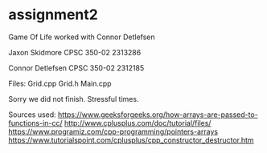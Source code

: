 # assignment2
Game Of Life worked with Connor Detlefsen

Jaxon Skidmore
CPSC 350-02
2313286

Connor Detlefsen
CPSC 350-02
2312185

Files:
Grid.cpp
Grid.h
Main.cpp

Sorry we did not finish. Stressful times.

Sources used:
https://www.geeksforgeeks.org/how-arrays-are-passed-to-functions-in-cc/
http://www.cplusplus.com/doc/tutorial/files/
https://www.programiz.com/cpp-programming/pointers-arrays
https://www.tutorialspoint.com/cplusplus/cpp_constructor_destructor.htm

